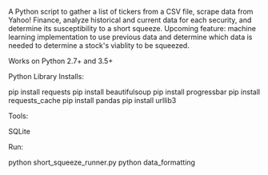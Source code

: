 A Python script to gather a list of tickers from a CSV file, scrape data from Yahoo! Finance, analyze historical and current data for each security, and determine its susceptibility to a short squeeze. Upcoming feature: machine learning implementation to use previous data and determine which data is needed to determine a stock's viablity to be squeezed.

Works on Python 2.7+ and 3.5+

Python Library Installs:

pip install requests
pip install beautifulsoup
pip install progressbar
pip install requests_cache
pip install pandas
pip install urllib3

Tools:

SQLite

Run:

python short_squeeze_runner.py
python data_formatting

